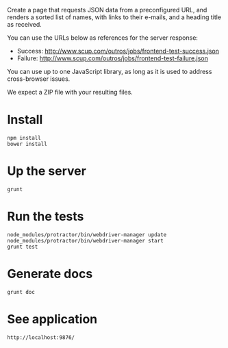 Create a page that requests JSON data from a preconfigured URL, and renders a sorted list of names, with links to their e-mails, and a heading title as received.

You can use the URLs below as references for the server response:
- Success: http://www.scup.com/outros/jobs/frontend-test-success.json
- Failure: http://www.scup.com/outros/jobs/frontend-test-failure.json

You can use up to one JavaScript library, as long as it is used to address cross-browser issues.

We expect a ZIP file with your resulting files.


Install
===============================

    npm install
    bower install

Up the server
================

    grunt

Run the tests
==================

    node_modules/protractor/bin/webdriver-manager update
    node_modules/protractor/bin/webdriver-manager start
    grunt test

Generate docs
=============

    grunt doc


See application
===============

    http://localhost:9876/
